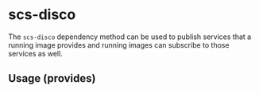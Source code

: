 # scs-disco

The `scs-disco` dependency method can be used to publish services that a running image provides and running images can
subscribe to those services as well.


## Usage (provides)



